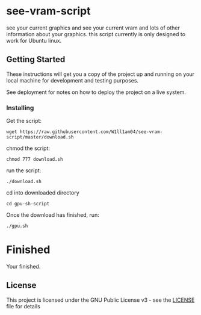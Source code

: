 # see-vram-script

see your current graphics and see your current vram and lots of other information about your graphics.
this script currently is only designed to work for Ubuntu linux.

## Getting Started

These instructions will get you a copy of the project up and running on your local machine for development and testing purposes.

See deployment for notes on how to deploy the project on a live system.


### Installing
Get the script:
```
wget https://raw.githubusercontent.com/W1ll1am04/see-vram-script/master/download.sh
```

chmod the script:
```
chmod 777 download.sh
```

run the script:

```
./download.sh
```

cd into downloaded directory

```
cd gpu-sh-script
```

Once the download has finished, run:
```
./gpu.sh
```

# Finished
Your finished.

## License

This project is licensed under the GNU Public License v3 - see the [LICENSE](LICENSE) file for details
